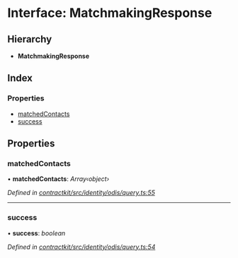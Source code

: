 # Interface: MatchmakingResponse

## Hierarchy

* **MatchmakingResponse**

## Index

### Properties

* [matchedContacts](_identity_odis_query_.matchmakingresponse.md#matchedcontacts)
* [success](_identity_odis_query_.matchmakingresponse.md#success)

## Properties

###  matchedContacts

• **matchedContacts**: *Array‹object›*

*Defined in [contractkit/src/identity/odis/query.ts:55](https://github.com/celo-org/celo-monorepo/blob/master/packages/contractkit/src/identity/odis/query.ts#L55)*

___

###  success

• **success**: *boolean*

*Defined in [contractkit/src/identity/odis/query.ts:54](https://github.com/celo-org/celo-monorepo/blob/master/packages/contractkit/src/identity/odis/query.ts#L54)*
